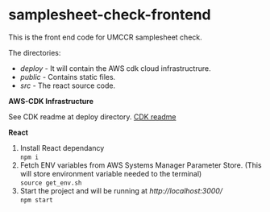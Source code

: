 # samplesheet-check-frontend

This is the front end code for UMCCR samplesheet check.

The directories:
- *deploy* - It will contain the AWS cdk cloud infrastructrure. 
- *public* - Contains static files.
- *src* - The react source code.

**AWS-CDK Infrastructure**

See CDK readme at deploy directory. [CDK readme](deploy/README.md)

**React**
1. Install React dependancy  
        `npm i`
2. Fetch ENV variables from AWS Systems Manager Parameter Store. (This will store environment variable needed to the terminal)  
        `source get_env.sh`
3. Start the project and will be running at *http://localhost:3000/*  
        `npm start`
